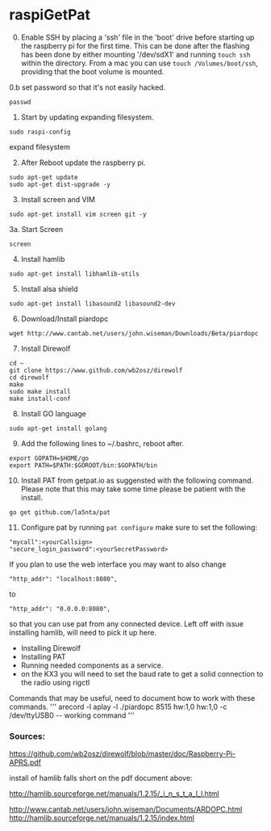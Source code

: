 # raspiGetPat
0. Enable SSH by placing a 'ssh' file in the 'boot' drive before starting up the raspberry pi for the first time. This can be done after the flashing has been done by either mounting '/dev/sdX1' and running `touch ssh` within the directory. From a mac you can use `touch /Volumes/boot/ssh`, providing that the boot volume is mounted.

0.b set password so that it's not easily hacked.
```
passwd
```
1. Start by updating expanding filesystem.
```
sudo raspi-config
```
expand filesystem

2. After Reboot update the raspberry pi.
```
sudo apt-get update
sudo apt-get dist-upgrade -y
```

3. Install screen and VIM
```
sudo apt-get install vim screen git -y
```
3a. Start Screen
```
screen
```

4. Install hamlib
```
sudo apt-get install libhamlib-utils
```

5. Install alsa shield
```
sudo apt-get install libasound2 libasound2-dev
```
6. Download/Install piardopc
```
wget http://www.cantab.net/users/john.wiseman/Downloads/Beta/piardopc
```
7. Install Direwolf
```
cd ~
git clone https://www.github.com/wb2osz/direwolf
cd direwolf
make
sudo make install
make install-conf
```
8. Install GO language
```
sudo apt-get install golang
```
9. Add the following lines to ~/.bashrc, reboot after.
```
export GOPATH=$HOME/go
export PATH=$PATH:$GOROOT/bin:$GOPATH/bin
```
10. Install PAT from getpat.io as suggensted with the following command. Please note that this may take some time please be patient with the install.
```
go get github.com/la5nta/pat
```
11. Configure pat by running `pat configure` make sure to set the following:
```
"mycall":<yourCallsign>
"secure_login_password":<yourSecretPassword>
```
If you plan to use the web interface you may want to also change 
```
"http_addr": "localhost:8080",
```
to
```
"http_addr": "0.0.0.0:8080",
```
so that you can use pat from any connected device.
Left off with issue installing hamlib, will need to pick it up here.
- Installing Direwolf
- Installing PAT
- Running needed components as a service.
- on the KX3 you will need to set the baud rate to get a solid connection to the radio using rigctl

Commands that may be useful, need to document how to work with these commands.
'''
arecord -l
aplay -l
./piardopc 8515 hw:1,0 hw:1,0 -c /dev/ttyUSB0 -- working command
'''

### Sources:
https://github.com/wb2osz/direwolf/blob/master/doc/Raspberry-Pi-APRS.pdf

install of hamlib falls short on the pdf document above:

http://hamlib.sourceforge.net/manuals/1.2.15/_i_n_s_t_a_l_l.html

http://www.cantab.net/users/john.wiseman/Documents/ARDOPC.html
http://hamlib.sourceforge.net/manuals/1.2.15/index.html
